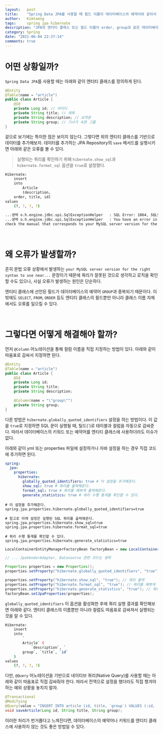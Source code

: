 ```yaml
---
layout:   post
title:    "Spring Data JPA를 사용할 때 필드 이름이 데이터베이스의 예약어와 같아서 문법 오류가 발생한다면?"
author:   Kimtaeng
tags: 	  spring jpa hibernate
description: "JPA의 엔티티 클래스 또는 필드 이름이 order, group과 같은 데이터베이스의 예약어와 동일하여 문법 오류가 발생하는 경우에는 어떻게 해야 할까?"
category: Spring
date: "2021-06-04 22:37:14"
comments: true
---
```


# 어떤 상황일까?
`Spring Data JPA`를 사용할 때는 아래와 같이 엔티티 클래스를 정의하게 된다.

```java
@Entity
@Table(name = "article")
public class Article {
	@Id
	private Long id; // 아이디
	private String title; // 제목
	private String description; // 요약문
	private String group; // 기사가 속한 그룹
}
```

겉으로 보기에는 특이한 점은 보이지 않는다. 그렇다면 위의 엔티티 클래스를 기반으로 데이터를 추가해보자.
데이터를 추가하는 JPA Repository의 `save` 메서드를 실행시키면 아래와 같은 오류를 볼 수 있다.

> 실행되는 쿼리를 확인하기 위해 `hibernate.show_sql`과 `hibernate.format_sql` 옵션을 `true`로 설정했다.

```bash
Hibernate: 
    insert 
    into
        Article
        (description, 
    order, title, id) 
values
    (?, ?, ?, ?)
    
...생략 o.h.engine.jdbc.spi.SqlExceptionHelper   : SQL Error: 1064, SQLState: 42000
...생략 o.h.engine.jdbc.spi.SqlExceptionHelper   : You have an error in your SQL syntax;
check the manual that corresponds to your MySQL server version for the right syntax to use near 'order, title, id) values ('testtest', '1', 'test', 1)' at line 1
```

<br>

# 왜 오류가 발생할까?
흔히 문법 오류 상황에서 발생하는 `your MySQL server version for the right syntax to use near...` 문장이기 때문에 쿼리가 잘못된 것으로
생각하고 로직을 확인할 수도 있으나, 사실 오류가 발생하는 원인은 단순하다.

엔티티 클래스에 선언된 필드가 데이터베이스의 예약어 `GROUP`과 중복되기 때문이다.
이 밖에도 `SELECT`, `FROM`, `ORDER` 등도 엔티티 클래스의 필드뿐만 아니라 클래스 이름 자체에서도 오류를 일으킬 수 있다.

<br>

# 그렇다면 어떻게 해결해야 할까?
먼저 `@Column` 어노테이션을 통해 컬럼 이름을 직접 지정하는 방법이 있다. 아래와 같이 따옴표로 감싸서 지정하면 된다.

```java
@Entity
@Table(name = "article")
public class Article {
	@Id
	private Long id;
	private String title;
	private String description;
	
	@Column(name = "\"group\"")
	private String group;
}
```

다른 방법은 `hibernate.globally_quoted_identifiers` 설정을 하는 방법이다. 이 값을 `true`로 지정하면 SQL 문이 실행될 때,
틸드(`)로 테이블과 컬럼을 자동으로 감싸준다. 따라서 데이터베이스의 키워드 또는 예약어를 엔티티 클래스에 사용하더라도 이슈가 없다.

아래와 같이 yml 또는 properties 파일에 설정하거나 자바 설정을 하는 경우 직접 코드에 추가하면 된다.

```yaml
spring:
  jpa:
    properties:
      hibernate:
        globally_quoted_identifiers: true # 이 설정을 추가해준다.
        show_sql: true # 쿼리를 출력해준다.
        format_sql: true # 쿼리를 예쁘게 출력해준다.
        generate_statistics: true # 쿼리 수행 통계를 확인할 수 있다.
```

```properties
# 이 설정을 추가해준다.
spring.jpa.properties.hibernate.globally_quoted_identifiers=true

# 참고로 아래 설정은 실행된 SQL 쿼리를 출력해준다.
spring.jpa.properties.hibernate.show_sql=true
spring.jpa.properties.hibernate.format_sql=true

# 쿼리 수행 통계를 확인할 수 있다.
spring.jpa.properties.hibernate.generate_statistics=true
```

```java
LocalContainerEntityManagerFactoryBean factoryBean = new LocalContainerEntityManagerFactoryBean();

// ... JpaVendorAdapter, Datasource 관련 코드는 생략

Properties properties = new Properties();
properties.setProperty("hibernate.globally_quoted_identifiers", "true"); // 이 설정을 추가해준다.

properties.setProperty("hibernate.show_sql", "true"); // 쿼리 출력
properties.setProperty("hibernate.format_sql", "true"); // 쿼리를 예쁘게 출력
properties.setProperty("hibernate.generate_statistics", "true"); // 쿼리 수행 통계
factoryBean.setJpaProperties(properties);
```

`globally_quoted_identifiers` 이 옵션을 활성화한 후에 쿼리 실행 결과를 확인해보면 아래와 같다. 엔티티 클래스의 이름뿐만 아니라
컬럼도 따옴표로 감싸져서 실행되는 것을 알 수 있다.

```bash
Hibernate: 
    insert 
    into
        `
        Article` (
            `description`, `
        group`, `title`, `id`
    ) 
values
    (?, ?, ?, ?)
```

다만, `@Query` 어노테이션을 기반으로 네이티브 쿼리(Native Query)를 사용할 때는 아래와 같이 따옴표로 직접 감싸줘야 한다.
따라서 전역으로 설정을 했더라도 직접 챙겨야 하는 예외 상황을 놓치지 말자.

```java
@Transactional
@Modifying
@Query(value = "INSERT INTO article (id, title, `group`) VALUES (:id, :title, :group)", nativeQuery = true)
void saveArticle(Long id, String title, String group);
```

이러한 처리가 번거롭다고 느껴진다면, 데이터베이스의 예약어나 키워드를 엔티티 클래스에 사용하지 않는 것도 좋은 방법일 수 있다.